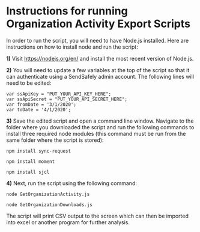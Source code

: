 # Instructions for running Organization Activity Export Scripts #

In order to run the script, you will need to have Node.js installed. Here are instructions on how to install node and run the script:

**1)** Visit https://nodejs.org/en/ and install the most recent version of Node.js.

**2)** You will need to update a few variables at the top of the script so that it can authenticate using a SendSafely admin account. The following lines will need to be edited:

```var ssHost = "https://yourcompany.sendsafely.com";
var ssApiKey = "PUT_YOUR_API_KEY_HERE";
var ssApiSecret = "PUT_YOUR_API_SECRET_HERE";
var fromDate = '3/1/2020';
var toDate = '4/1/2020';
```

**3)** Save the edited script and open a command line window. Navigate to the folder where you downloaded the script and run the following commands to install three required node modules (this command must be run from the same folder where the script is stored):

`npm install sync-request`

`npm install moment`

`npm install sjcl`

**4)** Next, run the script using the following command:

`node GetOrganizationActivity.js`

`node GetOrganizationDownloads.js`

The script will print CSV output to the screen which can then be imported into excel or another program for further analysis. 
